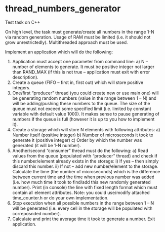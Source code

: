 # thread_numbers_generator
Test task on C++

On high level, the task must generate/create all numbers in the range 1-N via random generation. Usage of RAM must be limited (i.e. it should not grow unrestrictedly). Multithreaded approach must be used.

Implement an application which will do the following:

1)	Application must accept one parameter from command line:
a)	N – number of elements to generate. It must be positive integer not larger than RAND_MAX (if this is not true – application must exit with error description).
2)	Create a queue (FIFO – first in, first out) which will store positive integers.
3)	One/first “producer” thread (you could create new or use main one) will be generating random numbers (value in the range between 1 – N) and will be adding/pushing these numbers to the queue. The size of the queue must not exceed some specified limit (i.e. limited by constant variable with default value 1000). It makes sense to pause generating of numbers if the queue is full (however it is up to you how to implement it).
4)	Create a storage which will store N elements with following attributes:
a)	Number itself (positive integer)
b)	Number of microseconds it took to generate it (positive integer)
c)	Order by which the number was generated (it will be 1-N number).
5)	Another/second “consumer” thread must do the following: 
a)	Read values from the queue (populated with “producer” thread) and check if this number/element already exists in the storage:
i)	If yes – then simply discard this number.
ii)	If not – add new number/element to the storage. Calculate the time (the number of microseconds) which is the difference between current time and the time when previous number was added (i.e. how much time it took to find/add this new randomly generated number). Print (in console) the line with fixed length format which must contain all element attributes. Note: you could use/modify attached time_counter.h or do your own implementation.
6)	Stop execution when all possible numbers in the range between 1 – N will be generated (i.e. every cell in the storage will be populated with correposnded number).
7)	Calculate and print the average time it took to generate a number. Exit application.
